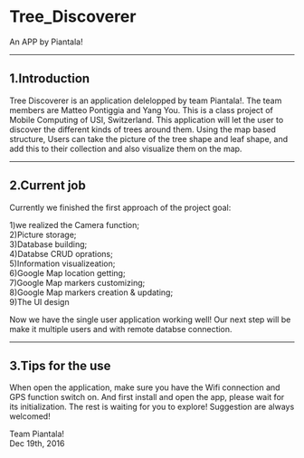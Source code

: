 # Tree_Discoverer
An APP by Piantala!

------------------------------------------------
1.Introduction
------------------------------------------------
Tree Discoverer is an application delelopped by team Piantala!. The team members are Matteo Pontiggia and Yang You. 
This is a class project of Mobile Computing of USI, Switzerland.
This application will let the user to discover the different kinds of trees around them. Using the map based structure, 
Users can take the picture of the tree shape and leaf shape, and add this to their collection and also visualize them on the map.

------------------------------------------------
2.Current job
------------------------------------------------
Currently we finished the first approach of the project goal: <br />

1)we realized the Camera function; <br />
2)Picture storage; <br />
3)Database building; <br />
4)Databse CRUD oprations; <br />
5)Information visualizeation; <br />
6)Google Map location getting; <br />
7)Google Map markers customizing; <br />
8)Google Map markers creation & updating; <br />
9)The UI design <br />

Now we have the single user application working well! 
Our next step will be make it multiple users and with remote databse connection.

------------------------------------------------
3.Tips for the use
------------------------------------------------
When open the application, make sure you have the Wifi connection and GPS function switch on.
And first install and open the app, please wait for its initialization.
The rest is waiting for you to explore!
Suggestion are always welcomed!

Team Piantala! <br />
Dec 19th, 2016
